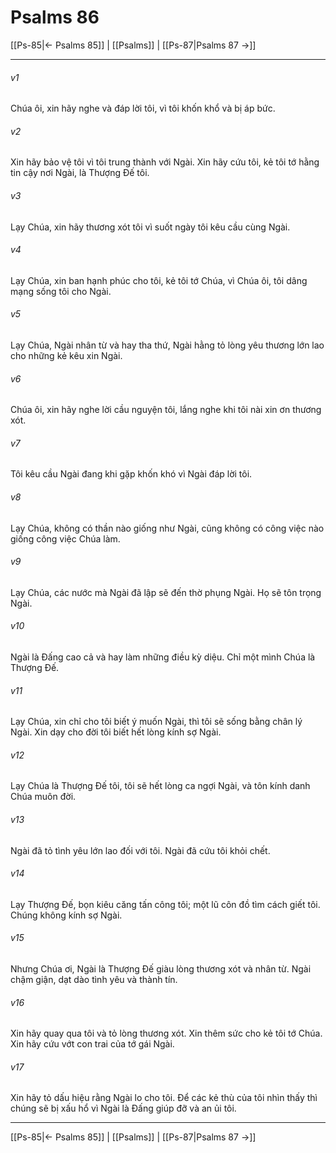 # Psalms 86

[[Ps-85|← Psalms 85]] | [[Psalms]] | [[Ps-87|Psalms 87 →]]
***



###### v1 
Chúa ôi, xin hãy nghe và đáp lời tôi, vì tôi khốn khổ và bị áp bức. 

###### v2 
Xin hãy bảo vệ tôi vì tôi trung thành với Ngài. Xin hãy cứu tôi, kẻ tôi tớ hằng tin cậy nơi Ngài, là Thượng Đế tôi. 

###### v3 
Lạy Chúa, xin hãy thương xót tôi vì suốt ngày tôi kêu cầu cùng Ngài. 

###### v4 
Lạy Chúa, xin ban hạnh phúc cho tôi, kẻ tôi tớ Chúa, vì Chúa ôi, tôi dâng mạng sống tôi cho Ngài. 

###### v5 
Lạy Chúa, Ngài nhân từ và hay tha thứ, Ngài hằng tỏ lòng yêu thương lớn lao cho những kẻ kêu xin Ngài. 

###### v6 
Chúa ôi, xin hãy nghe lời cầu nguyện tôi, lắng nghe khi tôi nài xin ơn thương xót. 

###### v7 
Tôi kêu cầu Ngài đang khi gặp khốn khó vì Ngài đáp lời tôi. 

###### v8 
Lạy Chúa, không có thần nào giống như Ngài, cũng không có công việc nào giống công việc Chúa làm. 

###### v9 
Lạy Chúa, các nước mà Ngài đã lập sẽ đến thờ phụng Ngài. Họ sẽ tôn trọng Ngài. 

###### v10 
Ngài là Đấng cao cả và hay làm những điều kỳ diệu. Chỉ một mình Chúa là Thượng Đế. 

###### v11 
Lạy Chúa, xin chỉ cho tôi biết ý muốn Ngài, thì tôi sẽ sống bằng chân lý Ngài. Xin dạy cho đời tôi biết hết lòng kính sợ Ngài. 

###### v12 
Lạy Chúa là Thượng Đế tôi, tôi sẽ hết lòng ca ngợi Ngài, và tôn kính danh Chúa muôn đời. 

###### v13 
Ngài đã tỏ tình yêu lớn lao đối với tôi. Ngài đã cứu tôi khỏi chết. 

###### v14 
Lạy Thượng Đế, bọn kiêu căng tấn công tôi; một lũ côn đồ tìm cách giết tôi. Chúng không kính sợ Ngài. 

###### v15 
Nhưng Chúa ơi, Ngài là Thượng Đế giàu lòng thương xót và nhân từ. Ngài chậm giận, dạt dào tình yêu và thành tín. 

###### v16 
Xin hãy quay qua tôi và tỏ lòng thương xót. Xin thêm sức cho kẻ tôi tớ Chúa. Xin hãy cứu vớt con trai của tớ gái Ngài. 

###### v17 
Xin hãy tỏ dấu hiệu rằng Ngài lo cho tôi. Để các kẻ thù của tôi nhìn thấy thì chúng sẽ bị xấu hổ vì Ngài là Đấng giúp đỡ và an ủi tôi.

***
[[Ps-85|← Psalms 85]] | [[Psalms]] | [[Ps-87|Psalms 87 →]]
